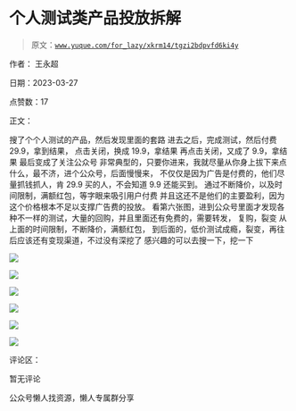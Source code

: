 # 个人测试类产品投放拆解

> 原文：[`www.yuque.com/for_lazy/xkrm14/tgzi2bdpvfd6ki4y`](https://www.yuque.com/for_lazy/xkrm14/tgzi2bdpvfd6ki4y)

作者： 王永超

日期：2023-03-27

点赞数：17

正文：

搜了个个人测试的产品，然后发现里面的套路 进去之后，完成测试，然后付费 29.9，拿到结果， 点击关闭，换成 19.9，拿结果 再点击关闭，又成了 9.9，拿结果 最后变成了关注公众号 非常典型的，只要你进来，我就尽量从你身上拔下来点什么，最不济，进个公众号，后面慢慢来， 不仅仅是因为广告是付费的，他们尽量抓钱抓人，肯 29.9 买的人，不会知道 9.9 还能买到。 通过不断降价，以及时间限制，满额红包，等字眼来吸引用户付费 并且这还不是他们的主要盈利，因为这个价格根本不足以支撑广告费的投放。 看第六张图，进到公众号里面才发现各种不一样的测试，大量的回购，并且里面还有免费的，需要转发， 复购，裂变 从上面的时间限制，不断降价，满额红包， 到后面的，低价测试成瘾，裂变，再往后应该还有变现渠道，不过没有深挖了 感兴趣的可以去搜一下，挖一下

![](img/9dea31a2d0c9bcb476dadfccd6d0e88e.png)  

![](img/f05b70b3937d78c75215fd4960d8852f.png)  

![](img/3065d8c1bc5b786d22c5f550084579b6.png)  

![](img/fc71c3dd463cba8de89c9c2a0e8b1994.png)  

![](img/9cf279e980ef070e3ec6481085de72fe.png)  

![](img/19c97f7b5a38c25234a8366c515e174c.png)  

评论区：

暂无评论

公众号懒人找资源，懒人专属群分享

